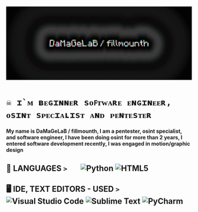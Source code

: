![header](/assets/header.gif)
# ```☠ ɪ`ᴍ ʙᴇɢɪɴɴᴇʀ sᴏꜰᴛᴡᴀʀᴇ ᴇɴɢɪɴᴇᴇʀ, ᴏsɪɴᴛ sᴘᴇᴄɪᴀʟɪsᴛ ᴀɴᴅ ᴘᴇɴᴛᴇsᴛᴇʀ```
#### My name is DaMaGeLaB / fillmounth, I am a pentester, osint specialist, and software engineer, I have been doing osint for more than 2 years, I entered software development recently, I was engaged in motion/graphic design
## 📰 LANGUAGES ```>```⠀⠀ ![Python](https://img.shields.io/badge/python-3670A0?style=for-the-badge&logo=python&logoColor=ffdd54) ![HTML5](https://img.shields.io/badge/html5-%23E34F26.svg?style=for-the-badge&logo=html5&logoColor=white)
## 🖥 IDE, TEXT EDITORS - USED ```>```⠀⠀ ![Visual Studio Code](https://img.shields.io/badge/Visual%20Studio%20Code-0078d7.svg?style=for-the-badge&logo=visual-studio-code&logoColor=white) ![Sublime Text](https://img.shields.io/badge/sublime_text-%23575757.svg?style=for-the-badge&logo=sublime-text&logoColor=important) ![PyCharm](https://img.shields.io/badge/pycharm-143?style=for-the-badge&logo=pycharm&logoColor=black&color=black&labelColor=green)

